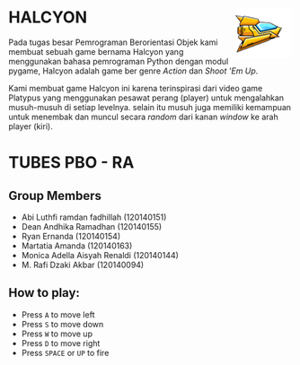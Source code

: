 # HALCYON <img src="assets/player.png" align="right" />
Pada tugas besar Pemrograman Berorientasi Objek kami membuat sebuah game bernama Halcyon yang menggunakan bahasa pemrograman Python dengan modul pygame, Halcyon adalah game ber genre _Action_ dan _Shoot 'Em Up_.

Kami membuat game Halcyon ini karena terinspirasi dari video game Platypus yang menggunakan pesawat perang (player) untuk mengalahkan musuh-musuh di setiap levelnya. selain itu musuh juga memiliki kemampuan untuk menembak dan muncul secara _random_ dari kanan _window_ ke arah player (kiri). 
# TUBES PBO - RA
## Group Members
- Abi Luthfi ramdan fadhillah (120140151)
- Dean Andhika Ramadhan (120140155)
- Ryan Ernanda (120140154)
- Martatia Amanda (120140163)
- Monica Adella Aisyah Renaldi (120140144)
- M. Rafi Dzaki Akbar (120140094)
## How to play:
- Press `A` to move left
- Press `S` to move down
- Press `W` to move up
- Press `D` to move right
- Press `SPACE` or `UP` to fire
